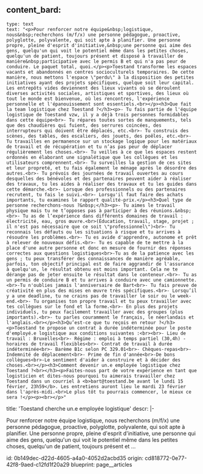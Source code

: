 content_bard:
  -
    type: text
    text: "<p>Pour renforcer notre équipe&nbsp;logistique, nous&nbsp;recherchons (m/f/x) une personne pédagogue, proactive, polyglotte, polyvalente, qui soit apte à planifier. Une personne propre, pleine d'esprit d'initiative,&nbsp;une personne qui aime des gens, quelqu'un qui voit le potentiel même dans les petites choses, quelqu'un de patient, toujours présent et disposé à travailler de manière&nbsp;participative avec le permis B et qui n'a pas peur de conduire. Le paquet total, quoi.</p><p>Toestand transforme les espaces vacants et abandonnés en centres socioculturels temporaires. De cette manière, nous mettons l'espace \"perdu\" à la disposition des petites initiatives ayant des projets spécifiques, quelque soit leur capital. Les entrepôts vides deviennent des lieux vivants où se déroulent diverses activités sociales, artistiques et sportives, des lieux où tout le monde est bienvenue, où les rencontres, l'expérience personnelle et l'épanouissement sont essentiels.<br></p><h3>Que fait la team logistique chez Toestand ?</h3><p>- Tu fais partie de l'équipe logistique de Toestand vzw, il y a déjà trois personnes formidables dans cette équipe<br>- Tu répares toutes sortes de manquements, tels que des chaudières qui fuient, des serrures coincées, des interrupteurs qui doivent être déplacés, etc.<br>- Tu construis des scènes, des tables, des escaliers, des jouets, des poêles, etc.<br>- Tu travailles en permanence sur un stockage logique pour les matériaux de travail et de récupération et tu n’as pas peur de déplacer régulièrement les choses.<br>- Tu veilles à ce que les espaces restent ordonnés en élaborant une signalétique que les collègues et les utilisateurs comprennent.<br>- Tu surveilles la gestion de ces sites et leur propreté, et tu fais également le ménage après le désordre des autres.<br>- Tu prévois des journées de travail ouvertes au cours desquelles des bénévoles et des partenaires peuvent aider à réaliser des travaux, tu les aides à réaliser des travaux et tu les guides dans cette démarche.<br>- Lorsque des professionnels ou des partenaires recrutent, tu fais le suivi.<br>- Lorsqu'il faut faire des achats importants, tu examines le rapport qualité-prix.</p><h3>Quel type de personne recherchons-nous ?&nbsp;</h3><p>- Tu aimes le travail physique mais tu ne t’opposes pas à participer à des réunions.&nbsp;<br>- Tu as de l’expérience dans différents domaines de travail : électricité, eau, gros œuvre.<br>(Éducation, travail, stage, projet ; il n'est pas nécessaire que ce soit \"professionnel\")<br>- Tu reconnais les défauts ou les situations à risque et tu arrives à résoudre les problèmes.<br>- Tu es avide d'apprendre, autonome et prêt à relever de nouveaux défis.<br>- Tu es capable de te mettre à la place d'une autre personne et donc en mesure de fournir des réponses correctes aux questions logistiques<br>-Tu as de la patience avec les gens ; tu peux transférer des connaissances de manière agréable, parfois, ton objectif principal est de faire aggrandir de l'assurance à quelqu'un, le résultat obtenu est moins important. Cela ne te dérange pas de jeter ensuite le résultat dans le conteneur.<br>- Tu as un permis de conduire B et tu arrives à conduire avec une camionnette.<br>-Tu n'oublies jamais l'anniversaire de Bart<br>- Tu fais preuve de créativité en plus des mises en œuvre très spécifiques.<br>- Lorsqu’il y a une deadline, tu ne crains pas de travailler le soir ou le week-end.<br>- Tu organises ton propre travail et tu peux travailler avec tes collègues sur le fond et la forme.<br>- En plus des projets individuels, tu peux facilement travailler avec des groupes (plus importants).<br>- tu parles couramment le français, le néerlandais et l'anglais.<br></p><h3>Qu’est-ce que tu reçois en retour ?</h3><p>Toestand te propose un contrat à durée indéterminée pour le poste d'employé.e logistique aux conditions suivantes :<br><br>- Lieu de travail : Bruxelles<br>- Régime : emploi à temps partiel (30,4h) - horaires de travail flexibles<br>- Contrat de travail à durée indéterminée<br>- Barème B1c selon PC 329.01<br>- Chèques-repas<br>- Indemnité de déplacement<br>- Prime de fin d'année<br>-De bons collègues<br>-Le sentiment d'aider à construire et à décider des choses.<br></p><h3>Comment devenir un.e employée logistique chez Toestand ?<br></h3><p>Faites-nous part de votre expérience en tant que logisticien et dites-nous pourquoi tu aimerais travailler chez Toestand dans un courriel à <b>bart@toestand.be avant le lundi 15 février, 23h59</b>. Les entretiens auront lieu le mardi 23 février dans l'après-midi.<br>Le plus tôt tu pourrais commencer, le mieux ce sera !</p><p><br></p>"
title: 'Toestand cherche un.e employée logistique'
descr: |-
  <p><span class="d2edcug0 hpfvmrgz qv66sw1b c1et5uql oi732d6d ik7dh3pa fgxwclzu a8c37x1j keod5gw0 nxhoafnm aigsh9s9 d9wwppkn fe6kdd0r mau55g9w c8b282yb iv3no6db jq4qci2q a3bd9o3v knj5qynh oo9gr5id hzawbc8m">Pour renforcer notre équipe logistique, nous recherchons (m/f/x) une personne pédagogue, proactive, polyglotte, polyvalente, qui soit apte à planifier. Une personne propre, pleine d'esprit d'initiative, une personne qui aime des gens, quelqu'un qui voit le potentiel même dans les petites choses, quelqu'un de patient, toujours présent et ...</span>
  </p>
  <p><span class="d2edcug0 hpfvmrgz qv66sw1b c1et5uql oi732d6d ik7dh3pa fgxwclzu a8c37x1j keod5gw0 nxhoafnm aigsh9s9 d9wwppkn fe6kdd0r mau55g9w c8b282yb iv3no6db jq4qci2q a3bd9o3v lrazzd5p m9osqain"></span>
  </p>
id: 0b149dec-d22d-4605-a4a0-4052d2acbd35
origin: cd818772-0e77-42f8-9aed-c12fd1f20a29
blueprint: page__articles
